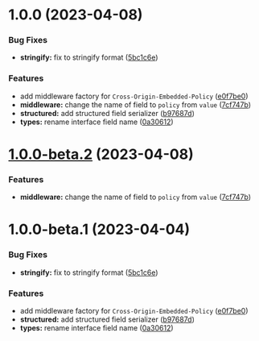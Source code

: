 # 1.0.0 (2023-04-08)


### Bug Fixes

* **stringify:** fix to stringify format ([5bc1c6e](https://github.com/httpland/coep-middleware/commit/5bc1c6eec5e31c50359b0583e73e343ba218e040))


### Features

* add middleware factory for `Cross-Origin-Embedded-Policy` ([e0f7be0](https://github.com/httpland/coep-middleware/commit/e0f7be0c9e58d4bee01fc26416c19c818b4be111))
* **middleware:** change the name of field to `policy` from `value` ([7cf747b](https://github.com/httpland/coep-middleware/commit/7cf747bb2348ccaf3422b3791c68e2e65694d3c6))
* **structured:** add structured field serializer ([b97687d](https://github.com/httpland/coep-middleware/commit/b97687d1b6cfdb7302db75d9198cf417d781408d))
* **types:** rename interface field name ([0a30612](https://github.com/httpland/coep-middleware/commit/0a306128d2f2897169258151d50a3d85a9b9892d))

# [1.0.0-beta.2](https://github.com/httpland/coep-middleware/compare/1.0.0-beta.1...1.0.0-beta.2) (2023-04-08)


### Features

* **middleware:** change the name of field to `policy` from `value` ([7cf747b](https://github.com/httpland/coep-middleware/commit/7cf747bb2348ccaf3422b3791c68e2e65694d3c6))

# 1.0.0-beta.1 (2023-04-04)


### Bug Fixes

* **stringify:** fix to stringify format ([5bc1c6e](https://github.com/httpland/coep-middleware/commit/5bc1c6eec5e31c50359b0583e73e343ba218e040))


### Features

* add middleware factory for `Cross-Origin-Embedded-Policy` ([e0f7be0](https://github.com/httpland/coep-middleware/commit/e0f7be0c9e58d4bee01fc26416c19c818b4be111))
* **structured:** add structured field serializer ([b97687d](https://github.com/httpland/coep-middleware/commit/b97687d1b6cfdb7302db75d9198cf417d781408d))
* **types:** rename interface field name ([0a30612](https://github.com/httpland/coep-middleware/commit/0a306128d2f2897169258151d50a3d85a9b9892d))
